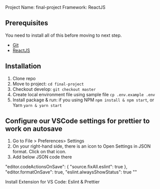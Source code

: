 Project Name: final-project
Framework: ReactJS

## Prerequisites

You need to install all of this before moving to next step.

- [Git](http://git-scm.com/)
- [ReactJS](#)

## Installation

1. Clone repo
2. Move to project: `cd final-project`
3. Checkout develop: `git checkout master`
4. Create local environment file using sample file `cp .env.example .env`
5. Install package & run: if you using NPM  `npm install & npm start`, or Yarn `yarn & yarn start`

## Configure our VSCode settings for prettier to work on autosave

1. Go to File > Preferences> Settings
2. On your right-hand side, there is an icon to Open Settings in JSON format. Click on that icon.
3. Add below JSON code there

"editor.codeActionsOnSave": { "source.fixAll.eslint": true },
"editor.formatOnSave": true,
"eslint.alwaysShowStatus": true
""

Install Extension for VS Code: Eslint & Prettier



